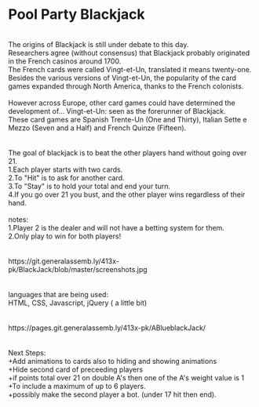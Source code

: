 # Pool Party Blackjack
<br/>
The origins of Blackjack is still under debate to this day. <br/>
Researchers agree (without consensus) that Blackjack probably originated in the French casinos around 1700. <br/>
The French cards were called Vingt-et-Un, translated it means twenty-one.<br/>
Besides the various versions of Vingt-et-Un, the popularity of the card games expanded through North America, thanks to the French colonists.<br/>
<br/>
However across Europe, other card games could have determined the development of... Vingt-et-Un: seen as the forerunner of Blackjack.<br/>
These card games are Spanish Trente-Un (One and Thirty), Italian Sette e Mezzo (Seven and a Half) and French Quinze (Fifteen).<br/>
<br/>
<br/>
The goal of blackjack is to beat the other players hand without going over 21. <br/>
1.Each player starts with two cards.<br/>
2.To "Hit" is to ask for another card.<br/>
3.To "Stay" is to hold your total and end your turn.<br/>
4.If you go over 21 you bust, and the other player wins regardless of their hand.<br/>
<br/>
notes:<br/>
1.Player 2 is the dealer and will not have a betting system for them.<br/>
2.Only play to win for both players!<br/>
<br/>
<br/>
https://git.generalassemb.ly/413x-pk/BlackJack/blob/master/screenshots.jpg<br/>
<br/>
<br/>
languages that are being used:<br/>
HTML, CSS, Javascript, jQuery ( a little bit)<br/>
<br/>
<br/>
https://pages.git.generalassemb.ly/413x-pk/ABlueblackJack/<br/>
<br/>
<br/>
Next Steps:<br/> 
+Add animations to cards also to hiding and showing animations<br/>
+Hide second card of preceeding players<br/>
+if points total over 21 on double A's then one of the A's weight value is 1<br/>
+To include a maximum of up to 6 players.<br/>
+possibly make the second player a bot. (under 17 hit then end).<br/>

